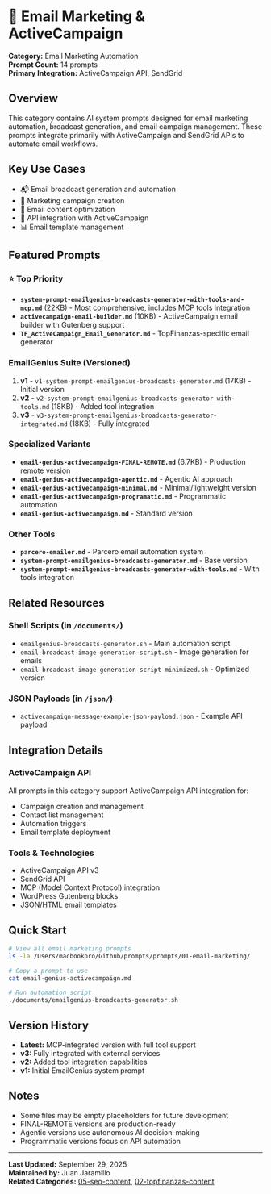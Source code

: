 # 📧 Email Marketing & ActiveCampaign

**Category:** Email Marketing Automation  
**Prompt Count:** 14 prompts  
**Primary Integration:** ActiveCampaign API, SendGrid

## Overview

This category contains AI system prompts designed for email marketing automation, broadcast
generation, and email campaign management. These prompts integrate primarily with ActiveCampaign and
SendGrid APIs to automate email workflows.

## Key Use Cases

- 📬 Email broadcast generation and automation
- 🎯 Marketing campaign creation
- 📝 Email content optimization
- 🔗 API integration with ActiveCampaign
- 📊 Email template management

## Featured Prompts

### ⭐ Top Priority

- **`system-prompt-emailgenius-broadcasts-generator-with-tools-and-mcp.md`** (22KB) - Most
  comprehensive, includes MCP tools integration
- **`activecampaign-email-builder.md`** (10KB) - ActiveCampaign email builder with Gutenberg support
- **`TF_ActiveCampaign_Email_Generator.md`** - TopFinanzas-specific email generator

### EmailGenius Suite (Versioned)

1. **v1** - `v1-system-prompt-emailgenius-broadcasts-generator.md` (17KB) - Initial version
2. **v2** - `v2-system-prompt-emailgenius-broadcasts-generator-with-tools.md` (18KB) - Added tool
   integration
3. **v3** - `v3-system-prompt-emailgenius-broadcasts-generator-integrated.md` (18KB) - Fully
   integrated

### Specialized Variants

- **`email-genius-activecampaign-FINAL-REMOTE.md`** (6.7KB) - Production remote version
- **`email-genius-activecampaign-agentic.md`** - Agentic AI approach
- **`email-genius-activecampaign-minimal.md`** - Minimal/lightweight version
- **`email-genius-activecampaign-programatic.md`** - Programmatic automation
- **`email-genius-activecampaign.md`** - Standard version

### Other Tools

- **`parcero-emailer.md`** - Parcero email automation system
- **`system-prompt-emailgenius-broadcasts-generator.md`** - Base version
- **`system-prompt-emailgenius-broadcasts-generator-with-tools.md`** - With tools integration

## Related Resources

### Shell Scripts (in `/documents/`)

- `emailgenius-broadcasts-generator.sh` - Main automation script
- `email-broadcast-image-generation-script.sh` - Image generation for emails
- `email-broadcast-image-generation-script-minimized.sh` - Optimized version

### JSON Payloads (in `/json/`)

- `activecampaign-message-example-json-payload.json` - Example API payload

## Integration Details

### ActiveCampaign API

All prompts in this category support ActiveCampaign API integration for:

- Campaign creation and management
- Contact list management
- Automation triggers
- Email template deployment

### Tools & Technologies

- ActiveCampaign API v3
- SendGrid API
- MCP (Model Context Protocol) integration
- WordPress Gutenberg blocks
- JSON/HTML email templates

## Quick Start

```bash
# View all email marketing prompts
ls -la /Users/macbookpro/Github/prompts/prompts/01-email-marketing/

# Copy a prompt to use
cat email-genius-activecampaign.md

# Run automation script
./documents/emailgenius-broadcasts-generator.sh
```

## Version History

- **Latest:** MCP-integrated version with full tool support
- **v3:** Fully integrated with external services
- **v2:** Added tool integration capabilities
- **v1:** Initial EmailGenius system prompt

## Notes

- Some files may be empty placeholders for future development
- FINAL-REMOTE versions are production-ready
- Agentic versions use autonomous AI decision-making
- Programmatic versions focus on API automation

---

**Last Updated:** September 29, 2025  
**Maintained by:** Juan Jaramillo  
**Related Categories:** [05-seo-content](../05-seo-content/),
[02-topfinanzas-content](../02-topfinanzas-content/)
